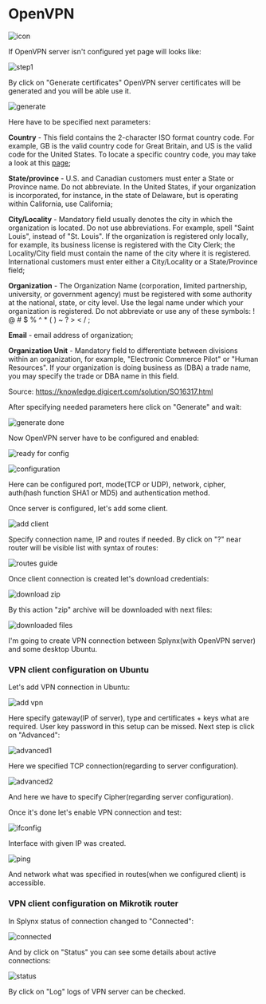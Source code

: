 OpenVPN
====

![icon](icon.png)

If OpenVPN server isn't configured yet page will looks like:

![step1](step1.png)

By click on "Generate certificates" OpenVPN server certificates will be generated and you will be able use it.

![generate](generate_certs.png)

Here have to be specified next parameters:

**Country** - This field contains the 2-character ISO format country code. For example, GB is the valid country code for Great Britain, and US is the valid code for the United States. To locate a specific country code, you may take a look at this [page](www.nationsonline.org/oneworld/country_code_list.html);

**State/province** - U.S. and Canadian customers must enter a State or Province name. Do not abbreviate. In the United States, if your organization is incorporated, for instance, in the state of Delaware, but is operating within California, use California;

**City/Locality** - Mandatory field usually denotes the city in which the organization is located. Do not use abbreviations. For example, spell "Saint Louis", instead of "St. Louis". If the organization is registered only locally, for example, its business license is registered with the City Clerk; the Locality/City field must contain the name of the city where it is registered. International customers must enter either a City/Locality or a State/Province field;

**Organization** - The Organization Name (corporation, limited partnership, university, or government agency) must be registered with some authority at the national, state, or city level. Use the legal name under which your organization is registered. Do not abbreviate or use any of these symbols: ! @ # $ % ^ * ( ) ~ ? > < / ;

**Email** - email address of organization;

**Organization Unit** - Mandatory field to differentiate between divisions within an organization, for example, "Electronic Commerce Pilot" or "Human Resources". If your organization is doing business as (DBA) a trade name, you may specify the trade or DBA name in this field.

Source: https://knowledge.digicert.com/solution/SO16317.html

After specifying needed parameters here click on "Generate" and wait:

![generate done](generate_done.png)

Now OpenVPN server have to be configured and enabled:

![ready for config](ready_for_config.png)


![configuration](config.png)

Here can be configured port, mode(TCP or UDP), network, cipher, auth(hash function SHA1 or MD5) and authentication method.

Once server is configured, let's add some client.

![add client](add_client.png)

Specify connection name, IP and routes if needed. By click on "?" near router will be visible list with syntax of routes:

![routes guide](routes_guide.png)

Once client connection is created let's download credentials:

![download zip](client.png)

By this action "zip" archive will be downloaded with next files:

![downloaded files](downloaded_files.png)

I'm going to create VPN connection between Splynx(with OpenVPN server) and some desktop Ubuntu.

### VPN client configuration on Ubuntu
Let's add VPN connection in Ubuntu:

![add vpn](add_vpn.png)

Here specify gateway(IP of server), type and certificates + keys what are required. User key password in this setup can be missed. Next step is click on "Advanced":

![advanced1](advanced1.png)

Here we specified TCP connection(regarding to server configuration).

![advanced2](advanced2.png)

And here we have to specify Cipher(regarding server configuration).

Once it's done let's enable VPN connection and test:

![ifconfig](ifconfig.png)

Interface with given IP was created.

![ping](ping.png)

And network what was specified in routes(when we configured client) is accessible.

### VPN client configuration on Mikrotik router



In Splynx status of connection changed to "Connected":

![connected](connected.png)

And by click on "Status" you can see some details about active connections:

![status](status.png)

By click on "Log" logs of VPN server can be checked.
